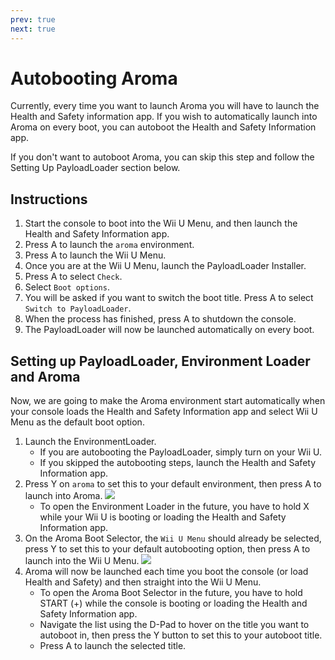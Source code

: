 ```yaml
---
prev: true
next: true
---
```


# Autobooting Aroma

Currently, every time you want to launch Aroma you will have to launch the Health and Safety information app. If you wish to automatically launch into Aroma on every boot, you can autoboot the Health and Safety Information app.

If you don't want to autoboot Aroma, you can skip this step and follow the Setting Up PayloadLoader section below.

## Instructions

1. Start the console to boot into the Wii U Menu, and then launch the Health and Safety Information app.
2. Press A to launch the `aroma` environment.
3. Press A to launch the Wii U Menu.
4. Once you are at the Wii U Menu, launch the PayloadLoader Installer.
5. Press A to select `Check`.
6. Select `Boot options`.
7. You will be asked if you want to switch the boot title. Press A to select `Switch to PayloadLoader`.
8. When the process has finished, press A to shutdown the console.
9. The PayloadLoader will now be launched automatically on every boot.

## Setting up PayloadLoader, Environment Loader and Aroma

Now, we are going to make the Aroma environment start automatically when your console loads the Health and Safety Information app and select Wii U Menu as the default boot option.

1. Launch the EnvironmentLoader.
    - If you are autobooting the PayloadLoader, simply turn on your Wii U.
    - If you skipped the autobooting steps, launch the Health and Safety Information app.
2. Press Y on `aroma` to set this to your default environment, then press A to launch into Aroma.
    ![](/assets/img/guide/EL_Highlight.png)
    - To open the Environment Loader in the future, you have to hold X while your Wii U is booting or loading the Health and Safety Information app.
3. On the Aroma Boot Selector, the `Wii U Menu` should already be selected, press Y to set this to your default autobooting option, then press A to launch into the Wii U Menu.
    ![](/assets/img/guide/ABM_Highlight.png)
4. Aroma will now be launched each time you boot the console (or load Health and Safety) and then straight into the Wii U Menu.
    - To open the Aroma Boot Selector in the future, you have to hold START (+) while the console is booting or loading the Health and Safety Information app.
    - Navigate the list using the D-Pad to hover on the title you want to autoboot in, then press the Y button to set this to your autoboot title.
    - Press A to launch the selected title.
